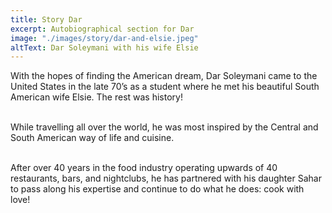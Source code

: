 ```yaml
---
title: Story Dar
excerpt: Autobiographical section for Dar
image: "./images/story/dar-and-elsie.jpeg"
altText: Dar Soleymani with his wife Elsie
---
```

With the hopes of finding the American dream, Dar Soleymani came to the United States in the late 70’s as a student where he met his beautiful South American wife Elsie.  The rest was history!  <br><br>
  
  While travelling all over the world, he was most inspired by the Central and South American way of life and cuisine.  <br><br>
  
  After over 40 years in the food industry operating upwards of 40 restaurants, bars, and nightclubs, he has partnered with his daughter Sahar to pass along his expertise and continue to do what he does:  cook with love!